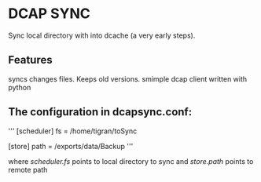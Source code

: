 DCAP SYNC
========

Sync local directory with into dcache (a very early steps).


Features
--------
syncs changes files. Keeps old versions.
smimple dcap client written with python

The configuration in dcapsync.conf:
-----------------
'''
[scheduler]
fs = /home/tigran/toSync


[store]
path = /exports/data/Backup
'''

where *scheduler.fs* points to local directory to sync and *store.path* points to remote path

